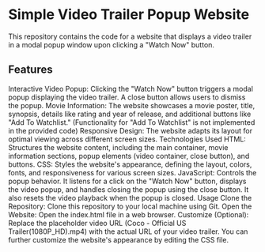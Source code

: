 # Simple Video Trailer Popup Website
This repository contains the code for a website that displays a video trailer in a modal popup window upon clicking a "Watch Now" button.

## Features
Interactive Video Popup: Clicking the "Watch Now" button triggers a modal popup displaying the video trailer. A close button allows users to dismiss the popup.
Movie Information: The website showcases a movie poster, title, synopsis, details like rating and year of release, and additional buttons like "Add To Watchlist." (Functionality for "Add To Watchlist" is not implemented in the provided code)
Responsive Design: The website adapts its layout for optimal viewing across different screen sizes.
Technologies Used
HTML: Structures the website content, including the main container, movie information sections, popup elements (video container, close button), and buttons.
CSS: Styles the website's appearance, defining the layout, colors, fonts, and responsiveness for various screen sizes.
JavaScript: Controls the popup behavior. It listens for a click on the "Watch Now" button, displays the video popup, and handles closing the popup using the close button. It also resets the video playback when the popup is closed.
Usage
Clone the Repository: Clone this repository to your local machine using Git.
Open the Website: Open the index.html file in a web browser.
Customize (Optional):
Replace the placeholder video URL (Coco - Official US Trailer(1080P_HD).mp4) with the actual URL of your video trailer.
You can further customize the website's appearance by editing the CSS file.
